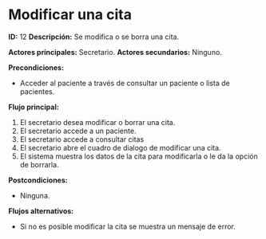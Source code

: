 # **Modificar una cita**
**ID:** 12 **Descripción:** Se modifica o se borra una cita.

**Actores principales:** Secretario.    **Actores secundarios:** Ninguno.

**Precondiciones:**
- Acceder al paciente a través de consultar un paciente o lista de pacientes.

**Flujo principal:**
1. El secretario desea modificar o borrar una cita.
2. El secretario accede a un paciente.
3. El secretario accede a consultar citas
4. El secretario abre el cuadro de dialogo de modificar una cita.
5. El sistema muestra los datos de la cita para modificarla o le da la opción de borrarla.


**Postcondiciones:**
- Ninguna.

**Flujos alternativos:**
- Si no es posible modificar la cita se muestra un mensaje de error.
